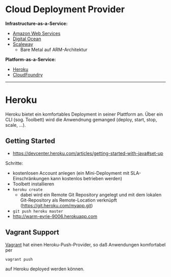 # Cloud Deployment Provider

**Infrastructure-as-a-Service:**
* [Amazon Web Services](https://aws.amazon.com) 
* [Digital Ocean](https://www.digitalocean.com/)
* [Scaleway](https://www.scaleway.com/) 
  * Bare Metal auf ARM-Architektur

**Platform-as-a-Service:**
* [Heroku](https://devcenter.heroku.com/categories/java)
* [CloudFoundry](https://www.cloudfoundry.org)

---

# Heroku
Heroku bietet ein komfortables Deployment in seiner Plattform an. Über ein CLI (sog. Toolbett) wird die Anwendnung gemanged (deploy, start, stop, scale, ...).

## Getting Started
* https://devcenter.heroku.com/articles/getting-started-with-java#set-up

Schritte:
* kostenlosen Account anlegen (ein Mini-Deployment mit SLA-Einschränkungen kann kostenlos betrieben werden)
* Toolbett installieren
* ``heroku create``
  * dabei wird ein Remote Git Repository angelegt und mit dem lokalen Git-Repository als Remote-Location verknüpft (https://git.heroku.com/myapp.git)
* ``git push heroku master``
* http://warm-eyrie-9006.herokuapp.com

## Vagrant Support
[Vagrant](vagrant.md) hat einen Heroku-Push-Provider, so daß Anwendungen komfortabel per

    vagrant push
    
auf Heroku deployed werden können.

